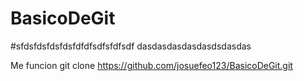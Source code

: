 # BasicoDeGit
#sfdsfdsfdsfdsfdfdfsdfsfdfsdf
dasdasdasdasdasdsdasdas




Me funcion git clone https://github.com/josuefeo123/BasicoDeGit.git




